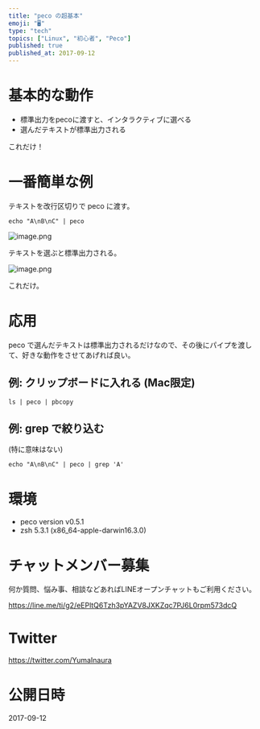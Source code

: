 ```yaml
---
title: "peco の超基本"
emoji: "🖥"
type: "tech"
topics: ["Linux", "初心者", "Peco"]
published: true
published_at: 2017-09-12
---
```


# 基本的な動作

- 標準出力をpecoに渡すと、インタラクティブに選べる
- 選んだテキストが標準出力される

これだけ！

# 一番簡単な例

テキストを改行区切りで peco に渡す。

```
echo "A\nB\nC" | peco
```

![image.png](https://qiita-image-store.s3.amazonaws.com/0/89618/cb193f8f-554e-9374-384a-a006324d3e4a.png)

テキストを選ぶと標準出力される。

![image.png](https://qiita-image-store.s3.amazonaws.com/0/89618/f8822410-bb78-3e17-1eaa-6c66ab16a91e.png)

これだけ。


# 応用

peco で選んだテキストは標準出力されるだけなので、その後にパイプを渡して、好きな動作をさせてあげれば良い。

## 例: クリップボードに入れる (Mac限定)

```
ls | peco | pbcopy
```

## 例: grep で絞り込む

(特に意味はない)

```
echo "A\nB\nC" | peco | grep 'A'
```

# 環境

- peco version v0.5.1
- zsh 5.3.1 (x86_64-apple-darwin16.3.0)








<!-- Update From Qiita API -->

# チャットメンバー募集


何か質問、悩み事、相談などあればLINEオープンチャットもご利用ください。

https://line.me/ti/g2/eEPltQ6Tzh3pYAZV8JXKZqc7PJ6L0rpm573dcQ





# Twitter


https://twitter.com/YumaInaura


<!-- Update From Qiita API -->



# 公開日時

2017-09-12
